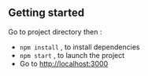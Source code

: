 ## Getting started

Go to project directory then : 
- `npm install` , to install dependencies
- `npm start` , to launch the project
- Go to [http://localhost:3000](http://localhost:3000)

